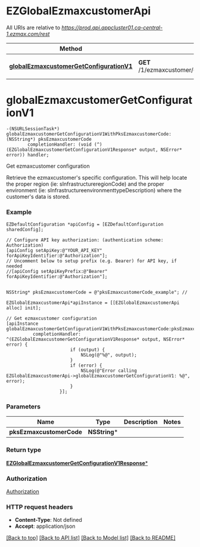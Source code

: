 # EZGlobalEzmaxcustomerApi

All URIs are relative to *https://prod.api.appcluster01.ca-central-1.ezmax.com/rest*

Method | HTTP request | Description
------------- | ------------- | -------------
[**globalEzmaxcustomerGetConfigurationV1**](EZGlobalEzmaxcustomerApi.md#globalezmaxcustomergetconfigurationv1) | **GET** /1/ezmaxcustomer/{pksEzmaxcustomerCode}/getConfiguration | Get ezmaxcustomer configuration


# **globalEzmaxcustomerGetConfigurationV1**
```objc
-(NSURLSessionTask*) globalEzmaxcustomerGetConfigurationV1WithPksEzmaxcustomerCode: (NSString*) pksEzmaxcustomerCode
        completionHandler: (void (^)(EZGlobalEzmaxcustomerGetConfigurationV1Response* output, NSError* error)) handler;
```

Get ezmaxcustomer configuration

Retrieve the ezmaxcustomer's specific configuration. This will help locate the proper region (ie: sInfrastructureregionCode) and the proper environment (ie: sInfrastructureenvironmenttypeDescription) where the customer's data is stored.

### Example
```objc
EZDefaultConfiguration *apiConfig = [EZDefaultConfiguration sharedConfig];

// Configure API key authorization: (authentication scheme: Authorization)
[apiConfig setApiKey:@"YOUR_API_KEY" forApiKeyIdentifier:@"Authorization"];
// Uncomment below to setup prefix (e.g. Bearer) for API key, if needed
//[apiConfig setApiKeyPrefix:@"Bearer" forApiKeyIdentifier:@"Authorization"];


NSString* pksEzmaxcustomerCode = @"pksEzmaxcustomerCode_example"; // 

EZGlobalEzmaxcustomerApi*apiInstance = [[EZGlobalEzmaxcustomerApi alloc] init];

// Get ezmaxcustomer configuration
[apiInstance globalEzmaxcustomerGetConfigurationV1WithPksEzmaxcustomerCode:pksEzmaxcustomerCode
          completionHandler: ^(EZGlobalEzmaxcustomerGetConfigurationV1Response* output, NSError* error) {
                        if (output) {
                            NSLog(@"%@", output);
                        }
                        if (error) {
                            NSLog(@"Error calling EZGlobalEzmaxcustomerApi->globalEzmaxcustomerGetConfigurationV1: %@", error);
                        }
                    }];
```

### Parameters

Name | Type | Description  | Notes
------------- | ------------- | ------------- | -------------
 **pksEzmaxcustomerCode** | **NSString***|  | 

### Return type

[**EZGlobalEzmaxcustomerGetConfigurationV1Response***](EZGlobalEzmaxcustomerGetConfigurationV1Response.md)

### Authorization

[Authorization](../README.md#Authorization)

### HTTP request headers

 - **Content-Type**: Not defined
 - **Accept**: application/json

[[Back to top]](#) [[Back to API list]](../README.md#documentation-for-api-endpoints) [[Back to Model list]](../README.md#documentation-for-models) [[Back to README]](../README.md)

